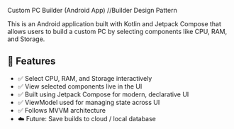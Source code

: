 Custom PC Builder (Android App) //Builder Design Pattern

This is an Android application built with Kotlin and Jetpack Compose that allows users to build a custom PC by selecting components like CPU, RAM, and Storage.

## 🚀 Features

- ✅ Select CPU, RAM, and Storage interactively
- ✅ View selected components live in the UI
- ✅ Built using Jetpack Compose for modern, declarative UI
- ✅ ViewModel used for managing state across UI
- ✅ Follows MVVM architecture
- ☁️ Future: Save builds to cloud / local database
